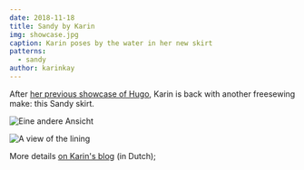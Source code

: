 ```yaml
---
date: 2018-11-18
title: Sandy by Karin
img: showcase.jpg
caption: Karin poses by the water in her new skirt
patterns:
  - sandy
author: karinkay
---
```


After [her previous showcase of Hugo](/showcase/hugo-by-karin), Karin is back with another freesewing make: this Sandy skirt.

![Eine andere Ansicht](view2.jpg)

![A view of the lining](view3.jpg)

More details [on Karin's blog](https://www.karinkay.nl/sandy-een-gratis-patroon-voor-een-cirkelrok-op-maat/) (in Dutch);
